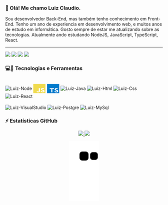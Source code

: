 ### 👋 Olá! Me chamo Luiz Claudio.
Sou desenvolvedor Back-End, mas também tenho conhecimento em Front-End. Tenho um ano de experiencia em desenvolvimento web, e muitos anos de estudo em informática. Gosto         sempre de estar me atualizando sobre as tecnologias. Atualmente ando estudando NodeJS, JavaScript, TypeScript, React.

---

 <div>
  <a href="https://www.linkedin.com/in/luiz-claudio-vasconcellos" target="_blank"><img src="https://img.shields.io/badge/-LinkedIn-%230077B5?style=for-the-badge&logo=linkedin&logoColor=white" target="_blank"></a>
   <a href = "mailto:luizvasconcellosjunior@gmail.com"><img src="https://img.shields.io/badge/Gmail-D14836?style=for-the-badge&logo=gmail&logoColor=white" target="_blank"></a>
   <a href = "https://api.whatsapp.com/send/?phone=971618786&text&app_absent=0"><img src="https://img.shields.io/badge/WhatsApp-25D366?style=for-the-badge&logo=whatsapp&logoColor=white" target="_blank"></a>
   <a href = "https://t.me/LuizClaudioVasconcellos"><img src="https://img.shields.io/badge/Telegram-2CA5E0?style=for-the-badge&logo=telegram&logoColor=white" target="_blank"></a>
</div>

### 💻🚀 Tecnologias e Ferramentas

<div style="display: inline_block"><br>
  <img align="center" alt="Luiz-Node" height="30" width="40" src="https://cdn.jsdelivr.net/gh/devicons/devicon/icons/nodejs/nodejs-original.svg"/>
  <img align="center" alt="Luiz-Js" height="30" width="40" src="https://raw.githubusercontent.com/devicons/devicon/master/icons/javascript/javascript-plain.svg"/>
  <img align="center" alt="Luiz-Ts" height="30" width="40" src="https://raw.githubusercontent.com/devicons/devicon/master/icons/typescript/typescript-plain.svg"/>
  <img align="center" alt="Luiz-Java" height="30" width="40" src="https://cdn.jsdelivr.net/gh/devicons/devicon/icons/java/java-original.svg" />
  <img align="center" alt="Luiz-Html" height="30" width="40" src="https://cdn.jsdelivr.net/gh/devicons/devicon/icons/html5/html5-original.svg"/>
  <img align="center" alt="Luiz-Css" height="30" width="40" src="https://cdn.jsdelivr.net/gh/devicons/devicon/icons/css3/css3-original.svg"/>
  <img align="center" alt="Luiz-React" height="30" width="40" src="https://cdn.jsdelivr.net/gh/devicons/devicon/icons/react/react-original.svg" />
  <br>
  <br>
  <img align="center" alt="Luiz-VisualStudio" height="30" width="40" src="https://cdn.jsdelivr.net/gh/devicons/devicon/icons/visualstudio/visualstudio-plain.svg"/>
  <img align="center" alt="Luiz-Postgre" height="30" width="40" src="https://cdn.jsdelivr.net/gh/devicons/devicon/icons/postgresql/postgresql-original.svg"/>
  <img align="center" alt="Luiz-MySql" height="30" width="40" src="https://cdn.jsdelivr.net/gh/devicons/devicon/icons/mysql/mysql-original.svg"/>
</div>




### ⚡ Estatísticas GitHub

<div align="center">
  <a href="https://github.com/LuizClaudioVasconcellos">
  <img src="https://github-readme-stats.vercel.app/api?username=LuizClaudioVasconcellos&show_icons=true&theme=dark&include_all_commits=true&count_private=true"/>
  <img src="https://github-readme-stats.vercel.app/api/top-langs/?username=LuizClaudioVasconcellos&layout=compact&langs_count=7&theme=dark"/>

   
   
  ![Snake animation](https://github.com/LuizClaudioVasconcellos/LuizClaudioVasconcellos/blob/output/github-contribution-grid-snake.svg)
</div>

